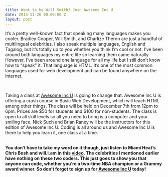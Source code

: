 ```yaml
---
title: Want to be Will Smith? Join Awesome Inc U
date: 2013-11-26 00:00:00 Z
layout: post
---
```

 
<p>It’s a pretty well-known fact that speaking many languages makes you cooler. Bradley Cooper, Will Smith, and Charlize Theron are just a handful of multilingual celebrities. I also speak multiple languages, English and Tagalog, but it’s totally up to you whether you think I’m cool or not. I’ve been around both languages my entire life so learning them came naturally. However, I’ve been around one language for all my life but I still don’t know how to “speak” it. That language is HTML. It’s one of the most common languages used for web development and can be found anywhere on the Internet. </p>
<p><strong><strong><br/></strong></strong></p>
<p>Taking a class at <a href="http://www.awesomeincu.com/" target="_blank">Awesome Inc U</a> is going to change that. Awesome Inc U is offering a crash course in Basic Web Development, which will teach HTML among other things. The class will be held on December 7th from 12pm to 6pm. Prices are $50 for students and $100 for non-students. The class is open to all skill levels so all you need to bring is a computer and your smiling face. Nick Such and Brian Raney will be the instructors for this edition of Awesome Inc U. Coding is all around us and Awesome Inc U is there to help you learn it, one class at a time.</p>
<p><strong id="docs-internal-guid-6b9dc00d-9b23-980e-6709-acb00a8dfc5a"><br/>You don’t have to take my word on it though, just listen to Miami Heat’s Chris Bosh and will.i.am in this <a href="http://www.youtube.com/watch?v=qYZF6oIZtfc" target="_blank">video</a>. The celebrities I mentioned earlier have nothing on these two coders. This just goes to show you that anyone can code, whether you’re a two-time NBA champion or a Grammy award winner. So don’t forget to sign up for <a href="http://www.awesomeincu.com/" target="_blank">Awesome Inc U</a> today!</strong></p>

